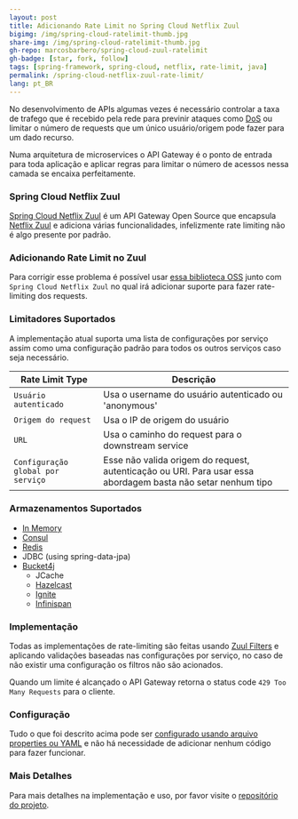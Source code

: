 ```yaml
---
layout: post
title: Adicionando Rate Limit no Spring Cloud Netflix Zuul
bigimg: /img/spring-cloud-ratelimit-thumb.jpg
share-img: /img/spring-cloud-ratelimit-thumb.jpg
gh-repo: marcosbarbero/spring-cloud-zuul-ratelimit
gh-badge: [star, fork, follow]
tags: [spring-framework, spring-cloud, netflix, rate-limit, java]
permalink: /spring-cloud-netflix-zuul-rate-limit/
lang: pt_BR
---
```


No desenvolvimento de APIs algumas vezes é necessário controlar a taxa de trafego que é recebido pela rede
para previnir ataques como [DoS](https://en.wikipedia.org/wiki/Denial-of-service_attack) ou limitar o número
de requests que um único usuário/origem pode fazer para um dado recurso.

Numa arquitetura de microservices o API Gateway é o ponto de entrada para toda aplicação e aplicar regras para
limitar o número de acessos nessa camada se encaixa perfeitamente.

### Spring Cloud Netflix Zuul

[Spring Cloud Netflix Zuul](https://github.com/spring-cloud/spring-cloud-netflix) é um API Gateway Open Source que
encapsula [Netflix Zuul](https://github.com/Netflix/zuul) e adiciona várias funcionalidades, infelizmente rate limiting 
não é algo presente por padrão.

### Adicionando Rate Limit no Zuul

Para corrigir esse problema é possível usar [essa biblioteca OSS](https://github.com/marcosbarbero/spring-cloud-zuul-ratelimit)
junto com `Spring Cloud Netflix Zuul` no qual irá adicionar suporte para fazer rate-limiting dos requests.

### Limitadores Suportados

A implementação atual suporta uma lista de configurações por serviço assim como uma configuração padrão para todos os outros serviços
caso seja necessário.

| Rate Limit Type      | Descrição                                            |
|----------------------|------------------------------------------------------|
|`Usuário autenticado` | Usa o username do usuário autenticado ou 'anonymous' |
|`Origem do request`    | Usa o IP de origem do usuário                        |
|`URL`                 | Usa o caminho do request para o downstream service   |
|`Configuração global por serviço` | Esse não valida origem do request, autenticação ou URI. Para usar essa abordagem basta não setar nenhum tipo |

### Armazenamentos Suportados

  - [In Memory](https://docs.oracle.com/javase/8/docs/api/java/util/concurrent/ConcurrentHashMap.html)
  - [Consul](https://www.consul.io/)
  - [Redis](https://redis.io/)
  - JDBC (using spring-data-jpa)
  - [Bucket4j](https://github.com/vladimir-bukhtoyarov/bucket4j)
    - JCache
    - [Hazelcast](https://hazelcast.com/)
    - [Ignite](https://ignite.apache.org/)
    - [Infinispan](http://infinispan.org/)

### Implementação 

Todas as implementações de rate-limiting são feitas usando [Zuul Filters](https://github.com/Netflix/zuul/wiki/Filters) e
aplicando validações baseadas nas configurações por serviço, no caso de não existir uma configuração os filtros não são acionados.

Quando um limite é alcançado o API Gateway retorna o status code `429 Too Many Requests` para o cliente.

### Configuração

Tudo o que foi descrito acima pode ser 
[configurado usando arquivo properties ou YAML](https://docs.spring.io/spring-boot/docs/current/reference/html/boot-features-external-config.html)
e não há necessidade de adicionar nenhum código para fazer funcionar.

### Mais Detalhes

Para mais detalhes na implementação e uso, por favor visite o [repositório do projeto](https://github.com/marcosbarbero/spring-cloud-zuul-ratelimit).
